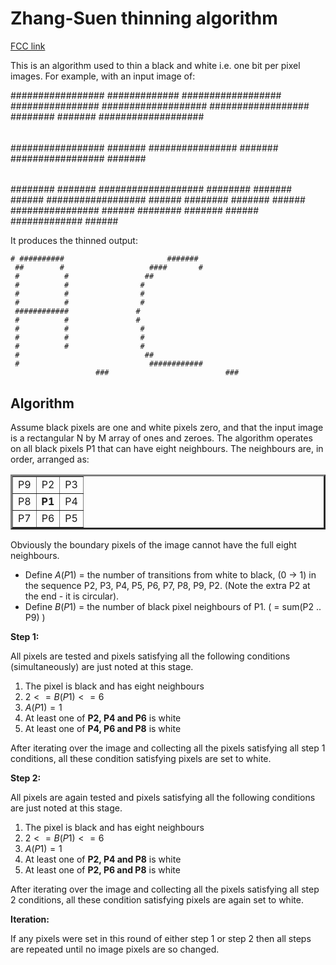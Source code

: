 # Zhang-Suen thinning algorithm

[FCC link](https://www.freecodecamp.org/learn/coding-interview-prep/rosetta-code/zhang-suen-thinning-algorithm)

This is an algorithm used to thin a black and white i.e. one bit per pixel
images. For example, with an input image of:

################# ############# ################## ################
################### ################## ######## ####### ###################

######

######

################# ####### ################ ####### ################# #######

######

######

######

######## ####### ################### ######## ####### ######
################## ###### ######## ####### ###### ################ ######
######## ####### ###### ############# ######

It produces the thinned output:

    # ##########                       #######
     ##        #                   ####       #
     #          #                 ##
     #          #                #
     #          #                #
     #          #                #
     ############               #
     #          #               #
     #          #                #
     #          #                #
     #          #                #
     #                            ##
     #                             ############
                       ###                          ###

## Algorithm

Assume black pixels are one and white pixels zero, and that the input image is a
rectangular N by M array of ones and zeroes. The algorithm operates on all black
pixels P1 that can have eight neighbours. The neighbours are, in order, arranged
as:

<table border="3"><tbody><tr><td style="text-align: center;">P9</td><td style="text-align: center;">P2</td><td style="text-align: center;">P3</td></tr><tr><td style="text-align: center;">P8</td><td style="text-align: center;"><strong>P1</strong></td><td style="text-align: center;">P4</td></tr><tr><td style="text-align: center;">P7</td><td style="text-align: center;">P6</td><td style="text-align: center;">P5</td></tr></tbody></table>

Obviously the boundary pixels of the image cannot have the full eight
neighbours.

- Define $A(P1)$ = the number of transitions from white to black, (0 -> 1) in
  the sequence P2, P3, P4, P5, P6, P7, P8, P9, P2. (Note the extra P2 at the
  end - it is circular).
- Define $B(P1)$ = the number of black pixel neighbours of P1. ( = sum(P2 .. P9)
  )

**Step 1:**

All pixels are tested and pixels satisfying all the following conditions
(simultaneously) are just noted at this stage.

1.  The pixel is black and has eight neighbours
2.  $2 <= B(P1) <= 6$
3.  $A(P1) = 1$
4.  At least one of **P2, P4 and P6** is white
5.  At least one of **P4, P6 and P8** is white

After iterating over the image and collecting all the pixels satisfying all step
1 conditions, all these condition satisfying pixels are set to white.

**Step 2:**

All pixels are again tested and pixels satisfying all the following conditions
are just noted at this stage.

1.  The pixel is black and has eight neighbours
2.  $2 <= B(P1) <= 6$
3.  $A(P1) = 1$
4.  At least one of **P2, P4 and P8** is white
5.  At least one of **P2, P6 and P8** is white

After iterating over the image and collecting all the pixels satisfying all step
2 conditions, all these condition satisfying pixels are again set to white.

**Iteration:**

If any pixels were set in this round of either step 1 or step 2 then all steps
are repeated until no image pixels are so changed.
